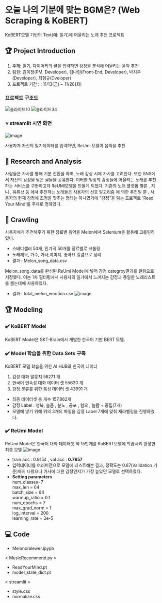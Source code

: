 # 오늘 나의 기분에 맞는 BGM은? (Web Scraping & KoBERT)

KoBERT모델 기반의 Text(예: 일기)에 어울리는 노래 추천 프로젝트

## 🏆 Project Introduction
1. 주제: 일기, 다이어리의 글을 입력하면 감정을 분석해 어울리는 음악 추천
2. 팀원: 김이정(PM, Developer), 김나린(Front-End, Developer), 박지우(Developer), 최형규(Dveloper)
3. 프로젝트 기간 : : 11/13(금) ~ 11/28(화)

### 프로젝트 구조도
![슬라이드10](https://github.com/shashamalone/KoBERT_music_recomendation/assets/133465838/b579e600-dbeb-4990-a2df-953d3004df53)
![슬라이드34](https://github.com/shashamalone/KoBERT_music_recomendation/assets/133465838/b889b58a-f20c-4195-8814-096f47c66942)


### ⭐ streamlit 시연 화면
![image](https://github.com/shashamalone/KoBERT_music_recomendation/assets/133465838/09cc71c4-ac1f-4a9d-83d3-fbfa728c387c)

사용자가 자신의 일기데이터를 입력하면, ReUmi 모델이 음악을 추천

    
   

## 📖 Research and Analysis
사람들은 가사를 통해 기분 전환을 하며, 노래 감상 시에 가사를 고려한다. 또한 SNS에서 자신의 감정을 담은 글들을 공유한다. 이러한 일상의 감정들에 어울리는 노래를 추천하는 서비스를 구현하고자 ReUMI모델을 만들게 되었다. 기존의 노래 플랫폼 멜론 , 지니 , 유튜브 등 에서 추천하는 노래들은 사용자의 선호 알고리즘 에 의한 추천일 뿐 , 사용자의 현재 감정에 초점을 맞추는 형태는 아니였기에 "감정"을 읽는 프로젝트 'Read Your Mind'를 주제로 정하였다.




## 📝 Crawling

사용자에게 추천해주기 위한 장르별 음악을 Melon에서 Selenium을 활용해 크롤링하였다.
- 스테디셀러 50개, 인기곡 50개를 장르별로 크롤링
- 노래제목, 가수, 가사,이미지, 좋아요 컬럼으로 정리
- 결과 : Melon_song_data.csv

  
Melon_song_data를 완성된 ReUmi Model에 넣어 감정 categroy결과를 컬럼으로 저장했다.
이는 1차 필터링에서 사용자의 일기에서 느껴지는 감정과 동일한 노래리스트를 뽑는데에 사용하였다.
- 결과 : total_melon_emotion.csv
![image](https://github.com/shashamalone/KoBERT_music_recomendation/assets/133465838/70468ede-a83d-4081-b44d-127ad996cb0a)



## 🏆 Modeling

### ✔️ KoBERT Model
KoBERT Model은 SKT-Brain에서 개발한 한국어 기반  BERT 모델.

### ✔️ Model 학습을 위한 Data Sets 구축

KoBERT 모델 학습을 위한 AI HUB의 한국어 데이터
1. 감성 대화 말뭉치 58271 개
2. 한국어 연속성 대화 데이터 셋 55630 개
3. 감정 분류를 위한 음성 데이터 셋 43991 개
- 최종 데이터셋 총 개수 157,862개
- 감정 Label : 행복, 슬픔 , 분노 , 공포 , 혐오 , 놀람 + 중립(7개)
- 모델에 넣기 위해 위의 3개의 파일을 감정 Label 7개에 맞춰 재라벨링을 진행하였다.

### ✔️ ReUmi Model
ReUmi Model은 한국어 대화 데이터셋 약 15만개를 KoBERT모델에 학습시켜 완성한 최종 모델
![image](https://github.com/shashamalone/KoBERT_music_recomendation/assets/133465838/fcd92187-18fa-4d5a-85de-dcf676b5683b)
- train acc : 0.9154 , val acc : **0.7957**
- 입력데이터를 여러버전으로 모델에 테스트해본 결과, 정확도는 0.87(Validation 기준)까지 나왔으나 가사에 대한 감정인지가 가장 높았던 모델로 선택하였다.
-  **Setting parameters**    
num_classes=7   
max_len = 64   
batch_size = 64   
warmup_ratio = 0.1   
num_epochs = 7   
max_grad_norm = 1   
log_interval = 200   
learning_rate =  3e-5   



## 💻 Code
- Meloncralewer.ipypb

< MusicRecommend.py >
- ReadYourMind.pt
- model_state_dict.pt

< streamlit >
- style.css 
- normalize.css 





    
